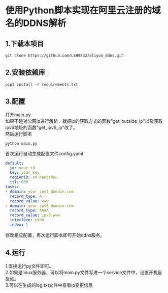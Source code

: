 # 使用Python脚本实现在阿里云注册的域名的DDNS解析


## 1.下载本项目
```
git clone https://github.com/LSH9832/aliyun_ddns.git
```

## 2.安装依赖库
```
pip3 install -r requirements.txt
```

## 3.配置
打开main.py<br>
如果不是对公网ip进行解析，就把ip的获取方式的函数"get_outside_ip"以及获取ipv6地址的函数"get_ipv6_ip"改了。<br>
然后运行脚本
```
python main.py
```
首次运行自动生成配置文件config.yaml
```yaml
default:
  id: your_id
  key: your_key
  regionID: cn-hangzhou
  ttl: 600
tasks:
- domain: your_ipv4_domain.com
  record_type: A
  record_value: www
- domain: your_ipv6_domain.com
  record_type: AAAA
  record_value: ipv6.www
  interface: eth0
  index: 1
```
修改相应配置，再次运行脚本即可开始ddns服务。

## 4.运行
1.直接运行py文件即可。<br>
2.如果是linux服务器，可以将main.py文件写进一个service文件中，设置开机自启动。<br>
3.可以在生成的log.txt文件中查看ip变更信息
